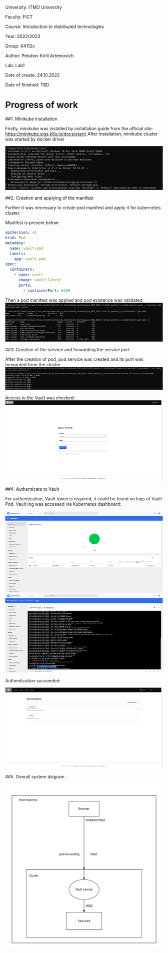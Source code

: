 University: ITMO University

Faculty: FICT

Course: Introduction to distributed technologies

Year: 2022/2023

Group: K4112c

Author: Petuhov Kirill Artemovich

Lab: Lab1

Date of create: 24.10.2022

Date of finished: TBD

# Progress of work
##1. Minikube installation

Firstly, minikube was installed by installation guide from the official site: https://minikube.sigs.k8s.io/docs/start/
After installation, minikube cluster was started by docker driver

![img.png](images/img.png)

##2. Creation and applying of the manifest

Further it was necessary to create pod manifest and apply it for kubernetes cluster. 

Manifest is present below:
```yaml
apiVersion: v1
kind: Pod
metadata:
  name: vault-pod
  labels:
    app: vault-pod
spec:
  containers:
    - name: vault
      image: vault:latest
      ports:
        - containerPort: 8200
```

Then a pod manifest was applied and pod existence was validated:
![img_1.png](images/img_1.png)

##3. Creation of the service and forwarding the service port

After the creation of pod, pod service was created and its port was forwarded from the cluster
![img_2.png](images/img_2.png)

Access to the Vault was checked: 
![img_3.png](images/img_3.png)

##4. Authenticate to Vault

For authentication, Vault token is required, it could be found on logs of Vault Pod. Vault log was accessed 
via Kubernetes dashboard:

![img_4.png](images/img_4.png)
![img_5.png](images/img_5.png)

Authentication succeeded:

![img_6.png](images/img_6.png)

##5. Overall system diagram

![img_7.png](images/img_7.png)